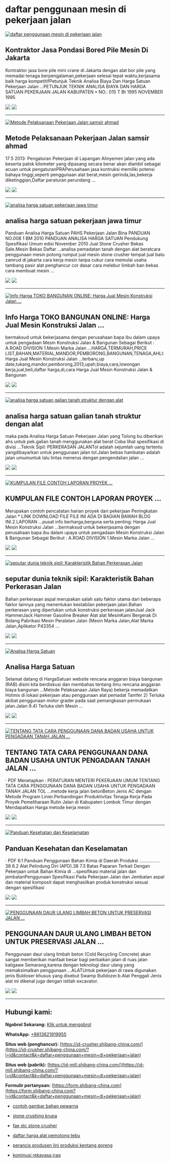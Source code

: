 # daftar penggunaan mesin di pekerjaan jalan

<a href="https://swt.shibang-china.com/?l=id&img&k=daftar+penggunaan+mesin+di+pekerjaan+jalan" target="_blank">![daftar penggunaan mesin di pekerjaan jalan](http://static.shibang-china.com/all-800x300/1067.jpg)</a>

## Kontraktor Jasa Pondasi Bored Pile Mesin Di Jakarta
Kontraktor jasa bore pile mini crane di Jakarta dengan alat bor pile yang memadai tenaga berpengalaman,pekerjaan selesai tepat waktu,kerjasama baik harga kompetitifPetunjuk Teknik Analisa Biaya Dan Harga Satuan Pekerjaan Jalan …PETUNJUK TEKNIK ANALISA BIAYA DAN HARGA SATUAN PEKERJAAN JALAN KABUPATEN • NO.: 015 T Bt 1995 NOVEMBER 1995


<a href="https://whatsapp.shibangsoft.com/WhatsApp.php" target="_blank" title="WhatsApp">![](http://static.shibang-china.com/icon/whatsapp.png)</a> <a href="https://swt.shibang-china.com/?l=id&icon&k=daftar+penggunaan+mesin+di+pekerjaan+jalan" target="_blank">![](http://static.shibang-china.com/icon/chat-id.png)</a>

---

<a href="https://swt.shibang-china.com/?l=id&img&k=daftar+penggunaan+mesin+di+pekerjaan+jalan" target="_blank">![Metode Pelaksanaan Pekerjaan Jalan samsir ahmad](http://static.shibang-china.com/all-800x300/259.jpg)</a>

## Metode Pelaksanaan Pekerjaan Jalan samsir ahmad
17 5 2013· Pengaturan Pekerjaan di Lapangan Alinyemen jalan yang ada beserta patok kilometer yang dipasang secara benar akan diambil sebagai acuan untuk pengaturanPRAPerusahaan jasa kontruksi memiliki potensi bahaya tinggi,seperti penggunaan alat berat,mesin gerinda,las,bekerja diketinggian,Daftar peraturan perundang …


<a href="https://whatsapp.shibangsoft.com/WhatsApp.php" target="_blank" title="WhatsApp">![](http://static.shibang-china.com/icon/whatsapp.png)</a> <a href="https://swt.shibang-china.com/?l=id&icon&k=daftar+penggunaan+mesin+di+pekerjaan+jalan" target="_blank">![](http://static.shibang-china.com/icon/chat-id.png)</a>

---

<a href="https://swt.shibang-china.com/?l=id&img&k=daftar+penggunaan+mesin+di+pekerjaan+jalan" target="_blank">![analisa harga satuan pekerjaan jawa timur](http://static.shibang-china.com/all-800x300/1170.jpg)</a>

## analisa harga satuan pekerjaan jawa timur
Panduan Analisa Harga Satuan PAHS Pekerjaan Jalan Bina PANDUAN NO.008 1 BM 2010 PANDUAN ANALISA HARGA SATUAN Pendukung Spesifikasi Umum edisi November 2010 Jual Stone Crusher Bekas Sale.Mesin Bekas Daftar …analisa pemadatan tanah dengan alat beratcara penggunaan mesin potong rumput jual mesin stone crusher tempat jual batu zamrud di jakarta cara kerja mesin tanpa cukur cara memulai usaha tambang pasir alat penghancur cor dasar cara melebur limbah ban bekas cara membuat mesin …


<a href="https://whatsapp.shibangsoft.com/WhatsApp.php" target="_blank" title="WhatsApp">![](http://static.shibang-china.com/icon/whatsapp.png)</a> <a href="https://swt.shibang-china.com/?l=id&icon&k=daftar+penggunaan+mesin+di+pekerjaan+jalan" target="_blank">![](http://static.shibang-china.com/icon/chat-id.png)</a>

---

<a href="https://swt.shibang-china.com/?l=id&img&k=daftar+penggunaan+mesin+di+pekerjaan+jalan" target="_blank">![Info Harga TOKO BANGUNAN ONLINE: Harga Jual Mesin Konstruksi Jalan …](http://static.shibang-china.com/all-800x300/1232.jpg)</a>

## Info Harga TOKO BANGUNAN ONLINE: Harga Jual Mesin Konstruksi Jalan …
bermaksud untuk bekerjasama dengan perusahaan bapa ibu dalam upaya untuk pengadaan Mesin Konstruksi Jalan & Bangunan Sebagai Berikut : A.ROAD DIVISION 1.Mesin Marka Jalan …HARGA,TERMURAH,PRICE LIST,BAHAN,MATERIAL,MANDOR,PEMBORONG,BANGUNAN,TENAGA,AHLI: Harga Jual Mesin Konstruksi Jalan …terbaru,up date,tukang,mandor,pemborong,2013,upah,biaya,cara,lowongan kerja,jual,beli,daftar harga,di,cara Harga Jual Mesin Konstruksi Jalan & Bangunan


<a href="https://whatsapp.shibangsoft.com/WhatsApp.php" target="_blank" title="WhatsApp">![](http://static.shibang-china.com/icon/whatsapp.png)</a> <a href="https://swt.shibang-china.com/?l=id&icon&k=daftar+penggunaan+mesin+di+pekerjaan+jalan" target="_blank">![](http://static.shibang-china.com/icon/chat-id.png)</a>

---

<a href="https://swt.shibang-china.com/?l=id&img&k=daftar+penggunaan+mesin+di+pekerjaan+jalan" target="_blank">![analisa harga satuan galian tanah struktur dengan alat](http://static.shibang-china.com/all-800x300/729.jpg)</a>

## analisa harga satuan galian tanah struktur dengan alat
maka pada Analisa Harga Satuan Pekerjaan Jalan yang Tolong bu diberikan ahs untuk pek.galian tanah menggunakan alat berat Coba lihat spesifikasi di divisi …Teknik Sipil: PERKERASAN JALANTol adalah sejumlah uang tertentu yangdibayarkan untuk penggunaan jalan tol.Jalan bebas hambatan adalah jalan umumuntuk lalu lintas menerus dengan pengendalian jalan …


<a href="https://whatsapp.shibangsoft.com/WhatsApp.php" target="_blank" title="WhatsApp">![](http://static.shibang-china.com/icon/whatsapp.png)</a> <a href="https://swt.shibang-china.com/?l=id&icon&k=daftar+penggunaan+mesin+di+pekerjaan+jalan" target="_blank">![](http://static.shibang-china.com/icon/chat-id.png)</a>

---

<a href="https://swt.shibang-china.com/?l=id&img&k=daftar+penggunaan+mesin+di+pekerjaan+jalan" target="_blank">![KUMPULAN FILE CONTOH LAPORAN PROYEK …](http://static.shibang-china.com/all-800x300/1442.jpg)</a>

## KUMPULAN FILE CONTOH LAPORAN PROYEK …
Merupakan contoh pencatatan harian proyek dari pekerjaan Peningkatan Jalan * LINK DOWNLOAD FILE FILE INI ADA DI BAGIAN BAWAH BLOG INI.2.LAPORAN …pusat info berharga,berguna serta penting: Harga Jual Mesin Konstruksi Jalan …bermaksud untuk bekerjasama dengan perusahaan bapa ibu dalam upaya untuk pengadaan Mesin Konstruksi Jalan & Bangunan Sebagai Berikut : A.ROAD DIVISION 1.Mesin Marka Jalan …


<a href="https://whatsapp.shibangsoft.com/WhatsApp.php" target="_blank" title="WhatsApp">![](http://static.shibang-china.com/icon/whatsapp.png)</a> <a href="https://swt.shibang-china.com/?l=id&icon&k=daftar+penggunaan+mesin+di+pekerjaan+jalan" target="_blank">![](http://static.shibang-china.com/icon/chat-id.png)</a>

---

<a href="https://swt.shibang-china.com/?l=id&img&k=daftar+penggunaan+mesin+di+pekerjaan+jalan" target="_blank">![seputar dunia teknik sipil: Karakteristik Bahan Perkerasan Jalan](http://static.shibang-china.com/all-800x300/1428.jpg)</a>

## seputar dunia teknik sipil: Karakteristik Bahan Perkerasan Jalan
Bahan perkerasan aspal merupakan salah satu faktor utama dari beberapa faktor lainnya yang menentukan kestabilan pekerjaan jalan.Bahan perkerasan yang diperlukan untuk konstruksi perkerasan jalanJual Jack HammerJack Hammer Gasoline Breaker Alat alat MesinKami Bergerak Di Bidang Pabrikasi Mesin Peralatan Jalan (Mesin Marka Jalan,Alat Marka Jalan,Aplikator P43354 …


<a href="https://whatsapp.shibangsoft.com/WhatsApp.php" target="_blank" title="WhatsApp">![](http://static.shibang-china.com/icon/whatsapp.png)</a> <a href="https://swt.shibang-china.com/?l=id&icon&k=daftar+penggunaan+mesin+di+pekerjaan+jalan" target="_blank">![](http://static.shibang-china.com/icon/chat-id.png)</a>

---

<a href="https://swt.shibang-china.com/?l=id&img&k=daftar+penggunaan+mesin+di+pekerjaan+jalan" target="_blank">![Analisa Harga Satuan](http://static.shibang-china.com/all-800x300/1242.jpg)</a>

## Analisa Harga Satuan
Selamat datang di HargaSatuan website rencana anggaran biaya bangunan (RAB) disini kita berdiskusi dan membahas tentang ilmu rencana anggaran biaya bangunan …Metode Pelaksanaan Jalan Raya) bekerja memadatkan Hotmix di lokasi pekerjaan atau penggunaan alat pemadat Tamfer 2) Terluka akibat penggunaan motor grader pada saat pemangkasan permukaan jalan.Jalan 9.4) Terluka oleh Mesin …


<a href="https://whatsapp.shibangsoft.com/WhatsApp.php" target="_blank" title="WhatsApp">![](http://static.shibang-china.com/icon/whatsapp.png)</a> <a href="https://swt.shibang-china.com/?l=id&icon&k=daftar+penggunaan+mesin+di+pekerjaan+jalan" target="_blank">![](http://static.shibang-china.com/icon/chat-id.png)</a>

---

<a href="https://swt.shibang-china.com/?l=id&img&k=daftar+penggunaan+mesin+di+pekerjaan+jalan" target="_blank">![TENTANG TATA CARA PENGGUNAAN DANA BADAN USAHA UNTUK PENGADAAN TANAH JALAN …](http://static.shibang-china.com/all-800x300/1378.jpg)</a>

## TENTANG TATA CARA PENGGUNAAN DANA BADAN USAHA UNTUK PENGADAAN TANAH JALAN …
· PDF Menetapkan : PERATURAN MENTERI PEKERJAAN UMUM TENTANG TATA CARA PENGGUNAAN DANA BADAN USAHA UNTUK PENGADAAN TANAH JALAN TOL …metode kerja jalan betonBeton Jenis AC dengan Metode Program Linier.Perbandingan Produktivitas Tenaga Kerja Pada Proyek Pemeliharaan Rutin Jalan di Kabupaten Lombok Timur dengan Mendapatkan Harga metode kerja mesin


<a href="https://whatsapp.shibangsoft.com/WhatsApp.php" target="_blank" title="WhatsApp">![](http://static.shibang-china.com/icon/whatsapp.png)</a> <a href="https://swt.shibang-china.com/?l=id&icon&k=daftar+penggunaan+mesin+di+pekerjaan+jalan" target="_blank">![](http://static.shibang-china.com/icon/chat-id.png)</a>

---

<a href="https://swt.shibang-china.com/?l=id&img&k=daftar+penggunaan+mesin+di+pekerjaan+jalan" target="_blank">![Panduan Kesehatan dan Keselamatan](http://static.shibang-china.com/all-800x300/926.jpg)</a>

## Panduan Kesehatan dan Keselamatan
· PDF 6.1 Panduan Penggunaan Bahan Kimia di Daerah Produksi ….………… 38 6.2 Alat Pelindung Diri (APD).38 7.3 Batas Paparan Terkait Dengan Pekerjaan untuk Bahan Kimia di …spesifikasi material jalan dan jembatanPenggunaan Spesifikasi Pada Pekerjaan Jalan dan Jembatan aspal dan material komposit dapat menghasilkan produk konstruksi sesuai dengan spesifikasi


<a href="https://whatsapp.shibangsoft.com/WhatsApp.php" target="_blank" title="WhatsApp">![](http://static.shibang-china.com/icon/whatsapp.png)</a> <a href="https://swt.shibang-china.com/?l=id&icon&k=daftar+penggunaan+mesin+di+pekerjaan+jalan" target="_blank">![](http://static.shibang-china.com/icon/chat-id.png)</a>

---

<a href="https://swt.shibang-china.com/?l=id&img&k=daftar+penggunaan+mesin+di+pekerjaan+jalan" target="_blank">![PENGGUNAAN DAUR ULANG LIMBAH BETON UNTUK PRESERVASI JALAN …](http://static.shibang-china.com/all-800x300/859.jpg)</a>

## PENGGUNAAN DAUR ULANG LIMBAH BETON UNTUK PRESERVASI JALAN …
Penggunaan daur ulang limbah beton (Cold Recycling Concrete) akan sangat memberikan manfaat besar bagi perbaikan jalan di ruas jalan kaligawe Semarang,karena dengan teknologi daur ulang yang memaksimalkan penggunaan …ALATUntuk pekerjaan di rawa digunakan jenis Buldoser khusus yang disebut Swamp Bulldozer.b.Alat Penggali Jenis alat ini dikenal juga dengan istilah excavator.


<a href="https://whatsapp.shibangsoft.com/WhatsApp.php" target="_blank" title="WhatsApp">![](http://static.shibang-china.com/icon/whatsapp.png)</a> <a href="https://swt.shibang-china.com/?l=id&icon&k=daftar+penggunaan+mesin+di+pekerjaan+jalan" target="_blank">![](http://static.shibang-china.com/icon/chat-id.png)</a>

---
## Hubungi kami:

**Ngobrol Sekarang:** [Klik untuk mengobrol](https://swt.shibang-china.com?l=id&contact&k=daftar+penggunaan+mesin+di+pekerjaan+jalan)

**WhatsApp:**  [+8613621919955](https://whatsapp.shibangsoft.com/WhatsApp.php)

**Situs web (penghancur):** [https://id-crusher.shibang-china.com/](https://id-crusher.shibang-china.com/?l=id&contact&k=daftar+penggunaan+mesin+di+pekerjaan+jalan)

**Situs web (pabrik):** [https://id-mill.shibang-china.com/](https://id-mill.shibang-china.com/?l=id&contact&k=daftar+penggunaan+mesin+di+pekerjaan+jalan)

**Formulir pertanyaan:** [https://form.shibang-china.com](https://form.shibang-china.com?l=id&contact&k=daftar+penggunaan+mesin+di+pekerjaan+jalan)

* [contoh gambar bahan pewarna](../26/contoh%20gambar%20bahan%20pewarna.md)

* [stone crushing krupa](../18/stone%20crushing%20krupa.md)

* [fae stc stone crusher](../19/fae%20stc%20stone%20crusher.md)

* [daftar harga alat pemotong tebu](../20/daftar%20harga%20alat%20pemotong%20tebu.md)

* [perancis produsen lini produksi kentang goreng](../23/perancis%20produsen%20lini%20produksi%20kentang%20goreng.md)

* [kominusi rekayasa iraq](../23/kominusi%20rekayasa%20iraq.md)